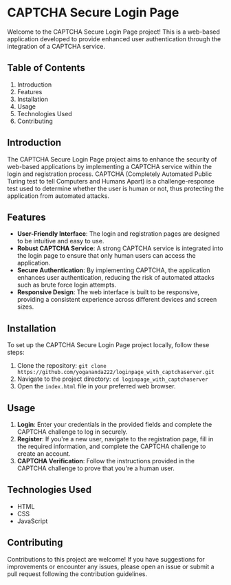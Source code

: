 # CAPTCHA Secure Login Page

Welcome to the CAPTCHA Secure Login Page project! This is a web-based application developed to provide enhanced user authentication through the integration of a CAPTCHA service.

## Table of Contents
1. Introduction
2. Features
3. Installation
4. Usage
5. Technologies Used
6. Contributing

## Introduction
The CAPTCHA Secure Login Page project aims to enhance the security of web-based applications by implementing a CAPTCHA service within the login and registration process. CAPTCHA (Completely Automated Public Turing test to tell Computers and Humans Apart) is a challenge-response test used to determine whether the user is human or not, thus protecting the application from automated attacks.

## Features
- **User-Friendly Interface**: The login and registration pages are designed to be intuitive and easy to use.
- **Robust CAPTCHA Service**: A strong CAPTCHA service is integrated into the login page to ensure that only human users can access the application.
- **Secure Authentication**: By implementing CAPTCHA, the application enhances user authentication, reducing the risk of automated attacks such as brute force login attempts.
- **Responsive Design**: The web interface is built to be responsive, providing a consistent experience across different devices and screen sizes.

## Installation
To set up the CAPTCHA Secure Login Page project locally, follow these steps:
1. Clone the repository: `git clone https://github.com/yogananda222/loginpage_with_captchaserver.git`
2. Navigate to the project directory: `cd loginpage_with_captchaserver`
3. Open the `index.html` file in your preferred web browser.

## Usage
1. **Login**: Enter your credentials in the provided fields and complete the CAPTCHA challenge to log in securely.
2. **Register**: If you're a new user, navigate to the registration page, fill in the required information, and complete the CAPTCHA challenge to create an account.
3. **CAPTCHA Verification**: Follow the instructions provided in the CAPTCHA challenge to prove that you're a human user.

## Technologies Used
- HTML
- CSS
- JavaScript

## Contributing
Contributions to this project are welcome! If you have suggestions for improvements or encounter any issues, please open an issue or submit a pull request following the contribution guidelines.
